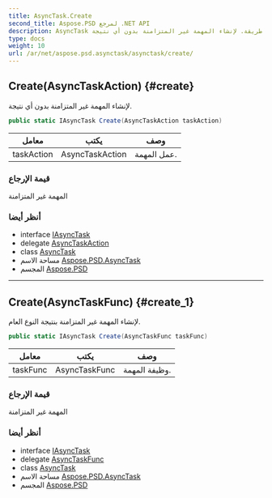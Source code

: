 ```yaml
---
title: AsyncTask.Create
second_title: Aspose.PSD لمرجع .NET API
description: AsyncTask طريقة. لإنشاء المهمة غير المتزامنة بدون أي نتيجة.
type: docs
weight: 10
url: /ar/net/aspose.psd.asynctask/asynctask/create/
---
```

## Create(AsyncTaskAction) {#create}

لإنشاء المهمة غير المتزامنة بدون أي نتيجة.

```csharp
public static IAsyncTask Create(AsyncTaskAction taskAction)
```

| معامل | يكتب | وصف |
| --- | --- | --- |
| taskAction | AsyncTaskAction | عمل المهمة. |

### قيمة الإرجاع

المهمة غير المتزامنة

### أنظر أيضا

* interface [IAsyncTask](../../iasynctask/)
* delegate [AsyncTaskAction](../../asynctaskaction/)
* class [AsyncTask](../)
* مساحة الاسم [Aspose.PSD.AsyncTask](../../asynctask/)
* المجسم [Aspose.PSD](../../../)

---

## Create(AsyncTaskFunc) {#create_1}

لإنشاء المهمة غير المتزامنة بنتيجة النوع العام.

```csharp
public static IAsyncTask Create(AsyncTaskFunc taskFunc)
```

| معامل | يكتب | وصف |
| --- | --- | --- |
| taskFunc | AsyncTaskFunc | وظيفة المهمة. |

### قيمة الإرجاع

المهمة غير المتزامنة

### أنظر أيضا

* interface [IAsyncTask](../../iasynctask/)
* delegate [AsyncTaskFunc](../../asynctaskfunc/)
* class [AsyncTask](../)
* مساحة الاسم [Aspose.PSD.AsyncTask](../../asynctask/)
* المجسم [Aspose.PSD](../../../)


